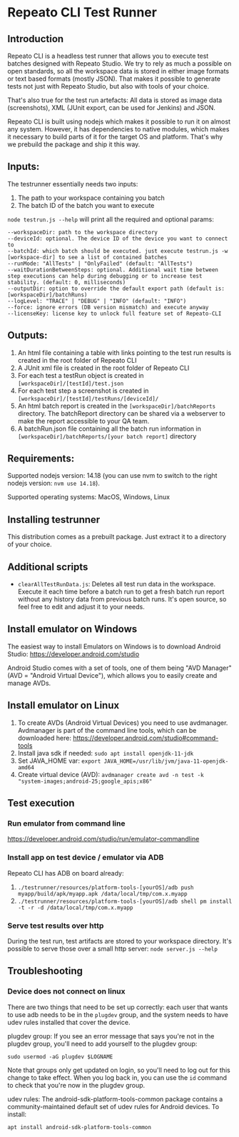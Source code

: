 # Repeato CLI Test Runner

## Introduction

Repeato CLI is a headless test runner that allows you to execute test batches designed with Repeato Studio. We try to rely as much a possible on open standards, so all the workspace data is stored in either image formats or text based formats (mostly JSON).
That makes it possible to generate tests not just with Repeato Studio, but also with tools of your choice.

That's also true for the test run artefacts: All data is stored as image data (screenshots), XML (JUnit export, can be used for Jenkins) and JSON.

Repeato CLI is built using nodejs which makes it possible to run it on almost any system. However, it has dependencies to native modules, which makes it necessary to build parts of it for the target OS and platform. That's why we prebuild the package and ship it this way.

## Inputs:

The testrunner essentially needs two inputs:

1. The path to your workspace containing you batch
2. The batch ID of the batch you want to execute

`node testrun.js --help` will print all the required and optional params:

```
--workspaceDir: path to the workspace directory
--deviceId: optional. The device ID of the device you want to connect to
--batchId: which batch should be executed. just execute testrun.js -w [workspace-dir] to see a list of contained batches
--runMode: "AllTests" | "OnlyFailed" (default: "AllTests")
--waitDurationBetweenSteps: optional. Additional wait time between step executions can help during debugging or to increase test stability. (default: 0, milliseconds)
--outputDir: option to override the default export path (default is: [workspaceDir]/batchRuns)
--logLevel: "TRACE" | "DEBUG" | "INFO" (default: "INFO")
--force: ignore errors (DB version mismatch) and execute anyway
--licenseKey: license key to unlock full feature set of Repeato-CLI
```

## Outputs:

1. An html file containing a table with links pointing to the test run results is created in the root folder of Repeato CLI
2. A JUnit xml file is created in the root folder of Repeato CLI
3. For each test a testRun object is created in `[workspaceDir]/[testId]/test.json`
4. For each test step a screenshot is created in `[workspaceDir]/[testId]/testRuns/[deviceId]/`
5. An html batch report is created in the `[workspaceDir]/batchReports` directory. The batchReport directory can be shared via a webserver to make the report accessible to your QA team.
6. A batchRun.json file containing all the batch run information in `[workspaceDir]/batchReports/[your batch report]` directory

## Requirements:

Supported nodejs version: 14.18 (you can use nvm to switch to the right nodejs version: `nvm use 14.18`).

Supported operating systems: MacOS, Windows, Linux

## Installing testrunner

This distribution comes as a prebuilt package. Just extract it to a directory of your choice.

## Additional scripts

- `clearAllTestRunData.js`: Deletes all test run data in the workspace. Execute it each time before a batch run to get a fresh batch run report without any history data from previous batch runs. It's open source, so feel free to edit and adjust it to your needs.

## Install emulator on Windows

The easiest way to install Emulators on Windows is to download Android Studio: https://developer.android.com/studio

Android Studio comes with a set of tools, one of them being "AVD Manager" (AVD = "Android Virtual Device"), which allows you to easily create and manage AVDs.

## Install emulator on Linux

1. To create AVDs (Android Virtual Devices) you need to use avdmanager. Avdmanager is part of the command line tools, which can be downloaded here: https://developer.android.com/studio#command-tools
2. Install java sdk if needed: `sudo apt install openjdk-11-jdk`
3. Set JAVA_HOME var: `export JAVA_HOME=/usr/lib/jvm/java-11-openjdk-amd64`
4. Create virtual device (AVD): `avdmanager create avd -n test -k "system-images;android-25;google_apis;x86"`

## Test execution

### Run emulator from command line

https://developer.android.com/studio/run/emulator-commandline

### Install app on test device / emulator via ADB

Repeato CLI has ADB on board already:

1. `./testrunner/resources/platform-tools-[yourOS]/adb push myapp/build/apk/myapp.apk /data/local/tmp/com.x.myapp`
2. `./testrunner/resources/platform-tools-[yourOS]/adb shell pm install -t -r -d /data/local/tmp/com.x.myapp`

### Serve test results over http

During the test run, test artifacts are stored to your workspace directory. It's possible to serve those over a small http server:
`node server.js --help`

## Troubleshooting

### Device does not connect on linux

There are two things that need to be set up correctly: each user that wants to use adb needs to be in the `plugdev` group, and the system needs to have udev rules installed that cover the device.

plugdev group: If you see an error message that says you're not in the plugdev group, you'll need to add yourself to the plugdev group:

`sudo usermod -aG plugdev $LOGNAME`

Note that groups only get updated on login, so you'll need to log out for this change to take effect. When you log back in, you can use the `id` command to check that you're now in the plugdev group.

udev rules: The android-sdk-platform-tools-common package contains a community-maintained default set of udev rules for Android devices. To install:

`apt install android-sdk-platform-tools-common`
